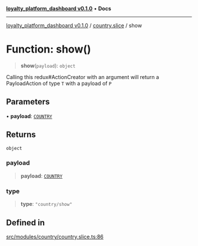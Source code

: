 [**loyalty_platform_dashboard v0.1.0**](../../README.md) • **Docs**

***

[loyalty_platform_dashboard v0.1.0](../../modules.md) / [country.slice](../README.md) / show

# Function: show()

> **show**(`payload`): `object`

Calling this redux#ActionCreator with an argument will
return a PayloadAction of type `T` with a payload of `P`

## Parameters

• **payload**: [`COUNTRY`](../../country.payload/interfaces/COUNTRY.md)

## Returns

`object`

### payload

> **payload**: [`COUNTRY`](../../country.payload/interfaces/COUNTRY.md)

### type

> **type**: `"country/show"`

## Defined in

[src/modules/country/country.slice.ts:86](https://github.com/InnoScript-Co-Ltd/loyalty_platform_admin_dashboard/blob/0790cd2783d47b8cc9a3a9d22a28b20c5aacf6ee/src/modules/country/country.slice.ts#L86)
